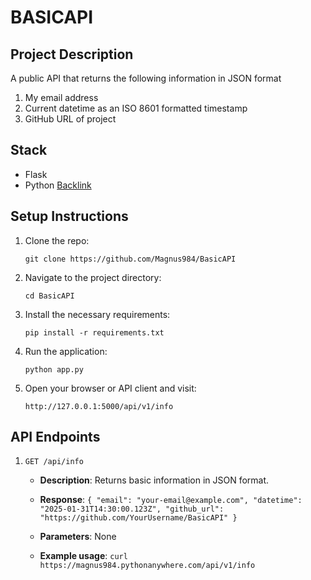 # BASICAPI

## Project Description

A public API that returns the following information in JSON format

1. My email address
2. Current datetime as an ISO 8601 formatted timestamp
3. GitHub URL of project

## Stack

- Flask
- Python [Backlink](https://hng.tech/hire/python-developers)

## Setup Instructions

1. Clone the repo:

    ```git clone https://github.com/Magnus984/BasicAPI```

2. Navigate to the project directory:

    ```cd BasicAPI```

3. Install the necessary requirements:

    ```pip install -r requirements.txt```

4. Run the application:

    ```python app.py```

5. Open your browser or API client and visit:

    ```http://127.0.0.1:5000/api/v1/info```

## API Endpoints

1. `GET /api/info`
    - **Description**: Returns basic information in JSON format.

    - **Response**: `{ "email": "your-email@example.com", "datetime": "2025-01-31T14:30:00.123Z", "github_url": "https://github.com/YourUsername/BasicAPI" }`
    - **Parameters**: None
    - **Example usage**: `curl https://magnus984.pythonanywhere.com/api/v1/info`
